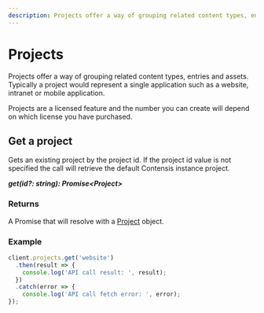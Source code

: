 ```yaml
---
description: Projects offer a way of grouping related content types, entries and assets.
---
```

# Projects

Projects offer a way of grouping related content types, entries and assets. Typically a project would represent a single application such as a website, intranet or mobile application.

Projects are a licensed feature and the number you can create will depend on which license you have purchased.


## Get a project

Gets an existing project by the project id. If the project id value is not specified the call will retrieve the default Contensis instance project.

***get(id?: string): Promise&lt;Project&gt;***

### Returns
A Promise that will resolve with a [Project](/model/project.md) object.

### Example

```js
client.projects.get('website')
  .then(result => {      
    console.log('API call result: ', result);              
  })
  .catch(error => {
    console.log('API call fetch error: ', error);      
});
```
